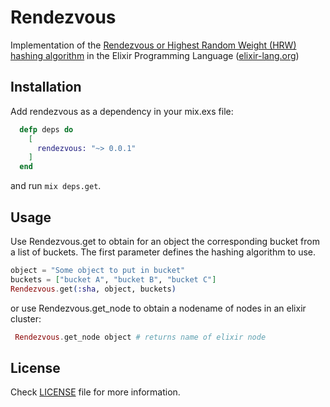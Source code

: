 Rendezvous
==========

Implementation of the [Rendezvous or Highest Random Weight (HRW) hashing algorithm](https://en.wikipedia.org/wiki/Rendezvous_hashing) in the Elixir Programming Language ([elixir-lang.org](http://elixir-lang.org))

## Installation

Add rendezvous as a dependency in your mix.exs file:

```elixir
  defp deps do
    [
      rendezvous: "~> 0.0.1"
    ]
  end
```

and run `mix deps.get`.

## Usage

Use Rendezvous.get to obtain for an object the corresponding bucket from a list of buckets. The first parameter defines the hashing algorithm to use.

```elixir
object = "Some object to put in bucket"
buckets = ["bucket A", "bucket B", "bucket C"]
Rendezvous.get(:sha, object, buckets)
```

or use Rendezvous.get_node to obtain a nodename of nodes in an elixir cluster:

```elixir
 Rendezvous.get_node object # returns name of elixir node
```

## License

Check [LICENSE](LICENSE) file for more information.
